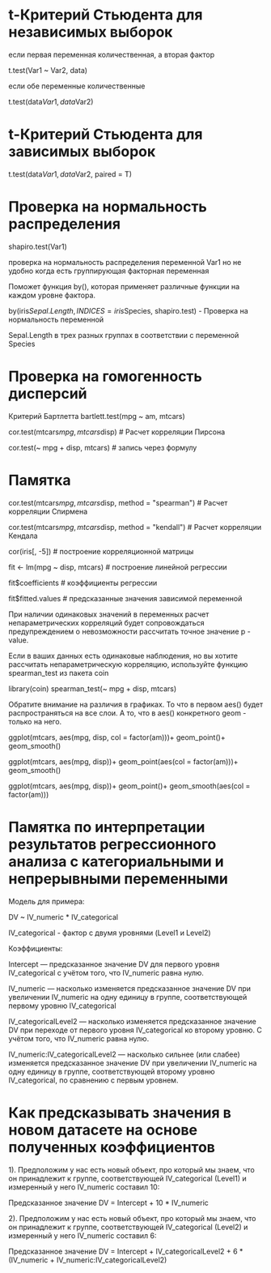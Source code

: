 # t-Критерий Стьюдента для независимых выборок

если первая переменная количественная, а вторая фактор
    
t.test(Var1 ~ Var2, data) 

если обе переменные количественные

t.test(data$Var1, data$Var2) 


# t-Критерий Стьюдента для зависимых выборок

t.test(data$Var1, data$Var2, paired = T)


# Проверка на нормальность распределения

shapiro.test(Var1)

проверка на нормальность распределения переменной Var1
но не удобно когда есть группирующая факторная переменная
 

Поможет функция by(), которая применяет различные функции на каждом уровне фактора.  

by(iris$Sepal.Length, INDICES = iris$Species, shapiro.test) - Проверка на нормальность переменной 

Sepal.Length в трех разных группах в соответствии с переменной Species


# Проверка на гомогенность дисперсий

Критерий Бартлетта bartlett.test(mpg ~ am, mtcars)

cor.test(mtcars$mpg, mtcars$disp) # Расчет корреляции Пирсона 



cor.test(~ mpg + disp, mtcars) # запись через формулу


# Памятка

cor.test(mtcars$mpg, mtcars$disp, method = "spearman") # Расчет корреляции Спирмена 

cor.test(mtcars$mpg, mtcars$disp, method = "kendall") # Расчет корреляции Кендала 

cor(iris[, -5]) # построение корреляционной матрицы

fit <- lm(mpg ~ disp, mtcars) # построение линейной регрессии 

fit$coefficients # коэффициенты регрессии 

fit$fitted.values # предсказанные значения зависимой переменной 
 
При наличии одинаковых значений в переменных расчет непараметрических корреляций будет сопровождаться предупреждением о невозможности рассчитать точное значение p - value.

Если в ваших данных есть одинаковые наблюдения, но вы хотите рассчитать непараметрическую корреляцию, используйте функцию spearman_test  из пакета coin

library(coin)
spearman_test(~ mpg + disp, mtcars)

Обратите внимание на различия в графиках. То что в первом aes() будет распространяться на все слои. А то, что в aes() конкретного geom - только на него.


ggplot(mtcars, aes(mpg, disp, col = factor(am)))+
  geom_point()+
  geom_smooth()



ggplot(mtcars, aes(mpg, disp))+
  geom_point(aes(col = factor(am)))+
  geom_smooth()

ggplot(mtcars, aes(mpg, disp))+
  geom_point()+
  geom_smooth(aes(col = factor(am)))

# Памятка по интерпретации результатов регрессионного анализа с категориальными и непрерывными переменными

Модель для примера:

DV ~ IV_numeric * IV_categorical

IV_categorical - фактор с двумя уровнями (Level1 и Level2)

Коэффициенты:

Intercept — предсказанное значение DV для первого уровня IV_categorical с учётом того, что IV_numeric равна нулю.

IV_numeric — насколько изменяется предсказанное значение DV при увеличении IV_numeric на одну единицу в группе, соответствующей первому уровню IV_categorical

IV_categoricalLevel2 — насколько изменяется предсказанное значение DV при переходе от первого уровня IV_categorical ко второму уровню. С учётом того, что IV_numeric равна нулю.

IV_numeric:IV_categoricalLevel2 — насколько сильнее (или слабее) изменяется предсказанное значение DV при увеличении IV_numeric на одну единицу в группе, соответствующей второму уровню IV_categorical, по сравнению с первым уровнем.

# Как предсказывать значения в новом датасете на основе полученных коэффициентов

1). Предположим у нас есть новый объект, про который мы знаем, что он принадлежит к группе, соответствующей IV_categorical (Level1) и измеренный у него IV_numeric составил 10:

Предсказанное значение DV = Intercept + 10 * IV_numeric

2). Предположим у нас есть новый объект, про который мы знаем, что он принадлежит к группе, соответствующей IV_categorical (Level2) и измеренный у него IV_numeric составил 6:
 
Предсказанное значение DV = Intercept + IV_categoricalLevel2 + 6 * (IV_numeric + IV_numeric:IV_categoricalLevel2)